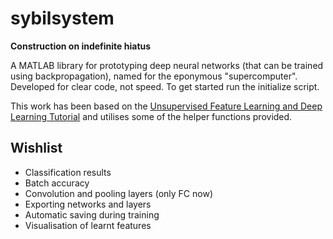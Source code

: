 sybilsystem
===========

**Construction on indefinite hiatus**

A MATLAB library for prototyping deep neural networks (that can be trained using backpropagation), named for the eponymous "supercomputer".
Developed for clear code, not speed.
To get started run the initialize script.

This work has been based on the [Unsupervised Feature Learning and Deep Learning Tutorial](http://ufldl.stanford.edu/wiki/index.php/UFLDL_Tutorial) and utilises some of the helper functions provided.

Wishlist
--------

- Classification results
- Batch accuracy
- Convolution and pooling layers (only FC now)
- Exporting networks and layers
- Automatic saving during training
- Visualisation of learnt features
